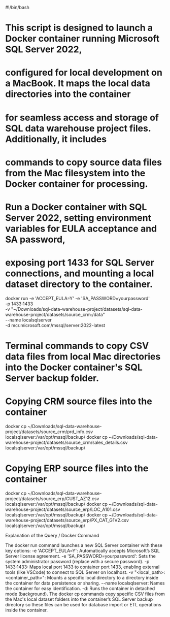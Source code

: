 #!/bin/bash
# This script is designed to launch a Docker container running Microsoft SQL Server 2022,
# configured for local development on a MacBook. It maps the local data directories into the container 
# for seamless access and storage of SQL data warehouse project files. Additionally, it includes 
# commands to copy source data files from the Mac filesystem into the Docker container for processing.

# Run a Docker container with SQL Server 2022, setting environment variables for EULA acceptance and SA password,
# exposing port 1433 for SQL Server connections, and mounting a local dataset directory to the container.
docker run -e 'ACCEPT_EULA=Y' -e 'SA_PASSWORD=yourpassword' \
  -p 1433:1433 \
  -v "~/Downloads/sql-data-warehouse-project/datasets/sql-data-warehouse-project/datasets/source_crm:/data" \
  --name localsqlserver \
  -d mcr.microsoft.com/mssql/server:2022-latest


# Terminal commands to copy CSV data files from local Mac directories into the Docker container's SQL Server backup folder.

# Copying CRM source files into the container
docker cp ~/Downloads/sql-data-warehouse-project/datasets/source_crm/prd_info.csv localsqlserver:/var/opt/mssql/backup/
docker cp ~/Downloads/sql-data-warehouse-project/datasets/source_crm/sales_details.csv localsqlserver:/var/opt/mssql/backup/

# Copying ERP source files into the container
docker cp ~/Downloads/sql-data-warehouse-project/datasets/source_erp/CUST_AZ12.csv localsqlserver:/var/opt/mssql/backup/
docker cp ~/Downloads/sql-data-warehouse-project/datasets/source_erp/LOC_A101.csv localsqlserver:/var/opt/mssql/backup/
docker cp ~/Downloads/sql-data-warehouse-project/datasets/source_erp/PX_CAT_G1V2.csv localsqlserver:/var/opt/mssql/backup/


Explanation of the Query / Docker Command

The docker run command launches a new SQL Server container with these key options:
-e 'ACCEPT_EULA=Y': Automatically accepts Microsoft’s SQL Server license agreement.
-e 'SA_PASSWORD=yourpassword': Sets the system administrator password (replace with a secure password).
-p 1433:1433: Maps local port 1433 to container port 1433, enabling external tools (like VSCode) to connect to SQL Server on localhost.
-v "<local_path>:<container_path>": Mounts a specific local directory to a directory inside the container for data persistence or sharing.
--name localsqlserver: Names the container for easy identification.
-d: Runs the container in detached mode (background).
The docker cp commands copy specific CSV files from the Mac's local dataset folders into the container’s SQL Server backup directory so these files
can be used for database import or ETL operations inside the container.
